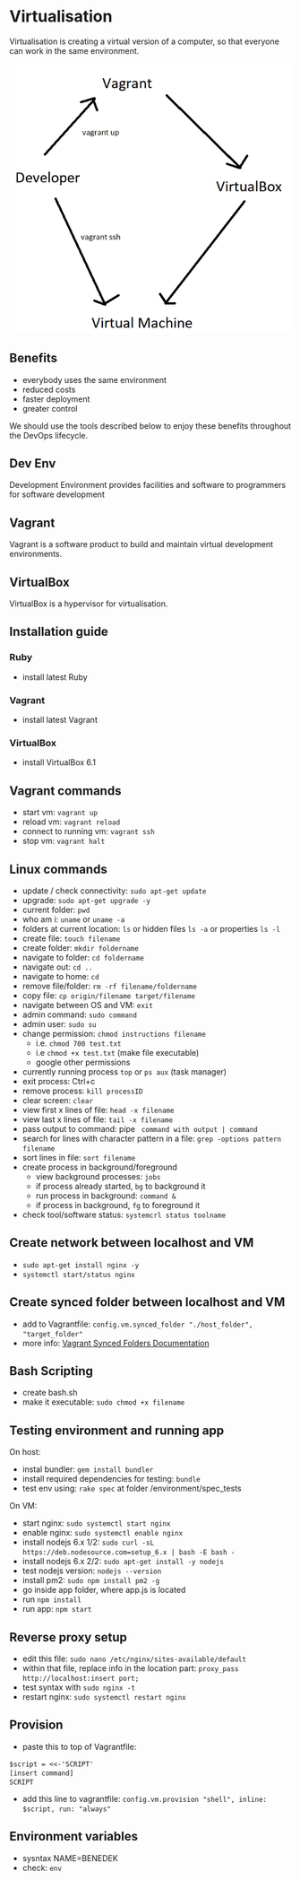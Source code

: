 # Virtualisation

Virtualisation is creating a virtual version of a computer, 
so that everyone can work in the same environment.

![alt text](https://github.com/Benedek4000/eng130_virtualisation/blob/main/vagrant_diagram.png)

## Benefits

- everybody uses the same environment
- reduced costs
- faster deployment
- greater control

We should use the tools described below to 
enjoy these benefits throughout the DevOps lifecycle.

## Dev Env

Development Environment provides facilities and software 
to programmers for software development

## Vagrant

Vagrant is a software product to build and maintain virtual development environments.

## VirtualBox

VirtualBox is a hypervisor for virtualisation.

## Installation guide

### Ruby

- install latest Ruby

### Vagrant

- install latest Vagrant

### VirtualBox

- install VirtualBox 6.1

## Vagrant commands

- start vm: `vagrant up`
- reload vm: `vagrant reload`
- connect to running vm: `vagrant ssh`
- stop vm: `vagrant halt`

## Linux commands

- update / check connectivity: `sudo apt-get update`
- upgrade: `sudo apt-get upgrade -y`
- current folder: `pwd`
- who am i: `uname` or `uname -a`
- folders at current location: `ls` or hidden files `ls -a` or properties `ls -l`
- create file: `touch filename`
- create folder: `mkdir foldername`
- navigate to folder: `cd foldername`
- navigate out: `cd ..`
- navigate to home: `cd`
- remove file/folder: `rm -rf filename/foldername`
- copy file: `cp origin/filename target/filename`
- navigate between OS and VM: `exit`
- admin command: `sudo command`
- admin user: `sudo su`
- change permission: `chmod instructions filename`
	- i.e. `chmod 700 test.txt`
	- i.e `chmod +x test.txt` (make file executable)
	- google other permissions
- currently running process `top` or `ps aux` (task manager)
- exit process: Ctrl+c
- remove process: `kill processID`
- clear screen: `clear`
- view first x lines of file: `head -x filename`
- view last x lines of file: `tail -x filename`
- pass output to command: pipe ` command with output | command`
- search for lines with character pattern in a file: `grep -options pattern filename`
- sort lines in file: `sort filename`
- create process in background/foreground
	- view background processes: `jobs`
	- if process already started, `bg` to background it
	- run process in background: `command &`
	- if process in background, `fg` to foreground it
- check tool/software status: `systemcrl status toolname`

## Create network between localhost and VM

- `sudo apt-get install nginx -y`
- `systemctl start/status nginx`

## Create synced folder between localhost and VM

- add to Vagrantfile: `config.vm.synced_folder "./host_folder", "target_folder"` 
- more info: [Vagrant Synced Folders Documentation](https://www.vagrantup.com/docs/synced-folders/basic_usage)

## Bash Scripting

- create bash.sh
- make it executable: `sudo chmod +x filename`

## Testing environment and running app

On host:
- instal bundler: `gem install bundler`
- install required dependencies for testing: `bundle`
- test env using: `rake spec` at folder /environment/spec_tests

On VM:
- start nginx: `sudo systemctl start nginx`
- enable nginx: `sudo systemctl enable nginx`
- install nodejs 6.x 1/2: `sudo curl -sL https://deb.nodesource.com=setup_6.x | bash -E bash -`
- install nodejs 6.x 2/2: `sudo apt-get install -y nodejs`
- test nodejs version: `nodejs --version`
- install pm2: `sudo npm install pm2 -g`
- go inside app folder, where app.js is located
- run `npm install`
- run app: `npm start`

## Reverse proxy setup

- edit this file: `sudo nano /etc/nginx/sites-available/default`
- within that file, replace info in the location part: `proxy_pass http://localhost:insert port;`
- test syntax with `sudo nginx -t`
- restart nginx: `sudo systemctl restart nginx`

## Provision

- paste this to top of Vagrantfile:
```commandline
$script = <<-'SCRIPT'
[insert command]
SCRIPT  
```
- add this line to vagrantfile: `config.vm.provision "shell", inline: $script, run: "always" `

## Environment variables

- sysntax NAME=BENEDEK
- check: `env`
